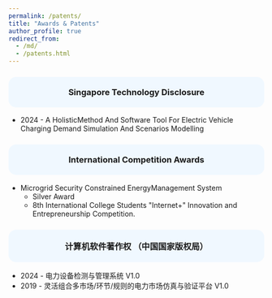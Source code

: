 ```yaml
---
permalink: /patents/
title: "Awards & Patents"
author_profile: true
redirect_from: 
  - /md/
  - /patents.html
---
```


<h3 style="background-color:#f0f8ff; padding:20px; border-radius:15px; text-align:center;">
Singapore Technology Disclosure
</h3>

* 2024 - A HolisticMethod And Software Tool For Electric Vehicle Charging Demand Simulation And Scenarios Modelling

<h3 style="background-color:#f0f8ff; padding:20px; border-radius:15px; text-align:center;">
International Competition Awards
</h3>

* Microgrid Security Constrained EnergyManagement System
  * Silver Award
  * 8th International College Students "Internet+" Innovation and Entrepreneurship Competition.

<h3 style="background-color:#f0f8ff; padding:20px; border-radius:15px; text-align:center;">
计算机软件著作权 （中国国家版权局）
</h3>

* 2024 - 电力设备检测与管理系统 V1.0
* 2019 - 灵活组合多市场/环节/规则的电力市场仿真与验证平台 V1.0

